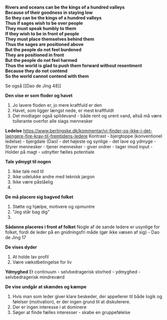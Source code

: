 **Rivers and oceans can be the kings of a hundred valleys  
Because of their goodness in staying low  
So they can be the kings of a hundred valleys  
Thus if sages wish to be over people  
They must speak humbly to them  
If they wish to be in front of people  
They must place themselves behind them  
Thus the sages are positioned above  
But the people do not feel burdened  
They are positioned in front  
But the people do not feel harmed  
Thus the world is glad to push them forward without resentment  
Because they do not contend  
So the world cannot contend with them**

Se også [[Dao de Jing 48]]


**Den vise er som floder og havet**
1. Jo lavere floden er, jo mere kraftfuld er den
2. Havet, som ligger længst nede, er mest kraftfuldt 
3. Det modtager også spildevand - både rent og urent vand, altså må være tollerante overfor alle slags mennesker 

**Ledelse** https://www.berlingske.dk/kommentar/vi-finder-os-ikke-i-det-laengere-fire-krav-til-fremtidens-ledere
Kontrast
     - bjergtoppe (konventionel ledelse) - bjergdale (Dao)
     - det højeste og synlige - det lave og ydmyge
     - Styrer mennesker - tjener mennesker 
     - giver ordrer - tager imod input
     - Holder på magt - udnytter fælles potentiale 

**Tale ydmygt til nogen** 
1. Ikke tale ned til
2. Ikke udelukke andre med teknisk jargon
3. Ikke være påståelig 
4. 

**De må placere sig bagved folket** 
1. Støtte og hjælpe, motivere og opmuntre 
2. "Jeg står bag dig"
3. 

**Sådanne placeres i front af folket**
Nogle af de sande ledere er usynlige for folket, fordi de leder på en gnidningsfri måde (gør ikke væsen af sig) - Dao de Jing 17

**De vises dyder**
1. At holde lav profil 
2. Være vækstbetingelse for liv


**Ydmyghed**
Et continuum - selvbedragerisk storhed - ydmyghed - selvbedragerisk mindreværd 

**De vise undgår at skændes og kæmpe** 
1. Hvis man som leder giver klare beskeder, der appellerer til både logik og følelser (motivation), er der ingen grund til at diskuterere.
2. Der er ingen interesse i at dominere
3. Søger at finde fælles interesser - skabe en gruppefølelse 

